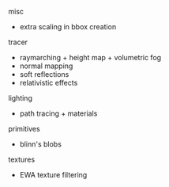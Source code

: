 misc
 - extra scaling in bbox creation

tracer
 - raymarching + height map + volumetric fog
 - normal mapping
 - soft reflections
 - relativistic effects

lighting
 - path tracing + materials

primitives
 - blinn's blobs

textures
 - EWA texture filtering
